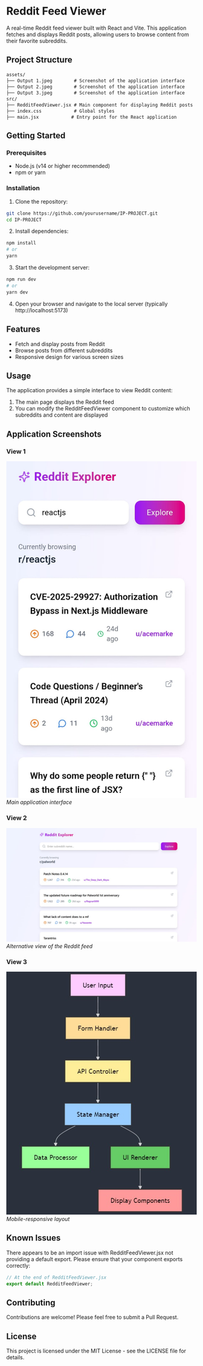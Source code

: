 # Reddit Feed Viewer

A real-time Reddit feed viewer built with React and Vite. This application fetches and displays Reddit posts, allowing users to browse content from their favorite subreddits.

## Project Structure

```
assets/
├── Output 1.jpeg        # Screenshot of the application interface
├── Output 2.jpeg        # Screenshot of the application interface
├── Output 3.jpeg        # Screenshot of the application interface
src/
├── RedditFeedViewer.jsx # Main component for displaying Reddit posts
├── index.css            # Global styles
├── main.jsx            # Entry point for the React application
```

## Getting Started

### Prerequisites

- Node.js (v14 or higher recommended)
- npm or yarn

### Installation

1. Clone the repository:

```bash
git clone https://github.com/yourusername/IP-PROJECT.git
cd IP-PROJECT
```

2. Install dependencies:

```bash
npm install
# or
yarn
```

3. Start the development server:

```bash
npm run dev
# or
yarn dev
```

4. Open your browser and navigate to the local server (typically http://localhost:5173)

## Features

- Fetch and display posts from Reddit
- Browse posts from different subreddits
- Responsive design for various screen sizes

## Usage

The application provides a simple interface to view Reddit content:

1. The main page displays the Reddit feed
2. You can modify the RedditFeedViewer component to customize which subreddits and content are displayed

## Application Screenshots

### View 1

![Application View 1](/assets/Output%201.jpeg)
_Main application interface_

### View 2

![Application View 2](/assets/Output%202.jpeg)
_Alternative view of the Reddit feed_

### View 3

![Application View 3](/assets/Output%203.jpeg)
_Mobile-responsive layout_

## Known Issues

There appears to be an import issue with RedditFeedViewer.jsx not providing a default export. Please ensure that your component exports correctly:

```jsx
// At the end of RedditFeedViewer.jsx
export default RedditFeedViewer;
```

## Contributing

Contributions are welcome! Please feel free to submit a Pull Request.

## License

This project is licensed under the MIT License - see the LICENSE file for details.
